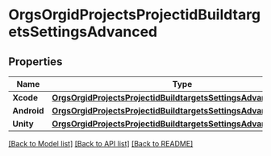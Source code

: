 # OrgsOrgidProjectsProjectidBuildtargetsSettingsAdvanced

## Properties

Name | Type | Description | Notes
------------ | ------------- | ------------- | -------------
**Xcode** | [**OrgsOrgidProjectsProjectidBuildtargetsSettingsAdvancedXcode**](_orgs_orgid_projects_projectid_buildtargets_settings_advanced_xcode.md) |  | [optional] 
**Android** | [**OrgsOrgidProjectsProjectidBuildtargetsSettingsAdvancedAndroid**](_orgs_orgid_projects_projectid_buildtargets_settings_advanced_android.md) |  | [optional] 
**Unity** | [**OrgsOrgidProjectsProjectidBuildtargetsSettingsAdvancedUnity**](_orgs_orgid_projects_projectid_buildtargets_settings_advanced_unity.md) |  | [optional] 

[[Back to Model list]](../README.md#documentation-for-models) [[Back to API list]](../README.md#documentation-for-api-endpoints) [[Back to README]](../README.md)


